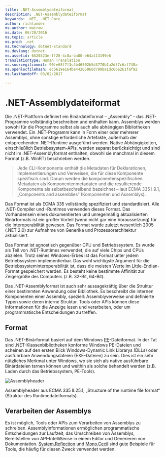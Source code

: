 ```yaml
---
title: .NET-Assemblydateiformat
description: .NET-Assemblydateiformat
keywords: .NET, .NET Core
author: richlander
ms.author: mairaw
ms.date: 06/20/2016
ms.topic: article
ms.prod: .net
ms.technology: dotnet-standard
ms.devlang: dotnet
ms.assetid: 6520323e-ff28-4c8a-ba80-e64a413199e6
translationtype: Human Translation
ms.sourcegitcommit: 90fe68f7f3c4b46502b5d3770b1a2d57c6af748a
ms.openlocfilehash: ec5619e164be44205060d790ba1dc66e261faf92
ms.lasthandoff: 03/02/2017

---
```


# <a name="net-assembly-file-format"></a>.NET-Assemblydateiformat

Die .NET-Plattform definiert ein Binärdateiformat – „Assembly“ – das .NET-Programme vollständig beschreiben und enthalten kann. Assemblys werden sowohl für die Programme selbst als auch alle abhängigen Bibliotheken verwendet. Ein .NET-Programm kann in Form einer oder mehrerer Assemblys, ohne sonstige erforderliche Artefakte, außerhalb der entsprechenden .NET-Runtime ausgeführt werden. Native Abhängigkeiten, einschließlich Betriebssystem-APIs, werden separat berücksichtigt und sind nicht im .NET-Assemblyformat enthalten, obwohl sie manchmal in diesem Format (z.B. WinRT) beschrieben werden.

> Jede CLI-Komponente enthält die Metadaten für Deklarationen, Implementierungen und Verweisen, die für diese Komponente spezifisch sind. Darum werden die komponentenspezifischen Metadaten als Komponentenmetadaten und die resultierende Komponente als selbstbeschreibend bezeichnet – laut ECMA 335 I.9.1, „Components and assemblies“ (Komponenten und Assemblys).

Das Format ist als ECMA 335 vollständig spezifiziert und standardisiert. Alle .NET-Compiler und -Runtimes verwenden dieses Format. Das Vorhandensein eines dokumentierten und unregelmäßig aktualisierten Binärformats ist ein großer Vorteil (wenn nicht gar eine Voraussetzung) für die Interoperabilität gewesen. Das Format wurde zuletzt wesentlich 2005 (.NET 2.0) zur Aufnahme von Generika und Prozessorarchitektur aktualisiert.

Das Format ist agnostisch gegenüber CPU und Betriebssystem. Es wurde als Teil von .NET-Runtimes verwendet, die auf viele Chips und CPUs abzielen. Trotz seines Windows-Erbes ist das Format unter jedem Betriebssystem implementierbar. Das wohl wichtigste Argument für die Betriebssysteminteroperabilität ist, dass die meisten Werte im Little-Endian-Format gespeichert werden. Es besteht keine bestimmte Affinität zur Zeigergröße des Computers (z.B. 32-Bit, 64-Bit).

Das .NET-Assemblyformat ist auch sehr aussagekräftig über die Struktur einer bestimmten Anwendung oder Bibliothek. Es beschreibt die internen Komponenten einer Assembly, speziell: Assemblyverweise und definierte Typen sowie deren interne Struktur. Tools oder APIs können diese Informationen für die Anzeige lesen und verarbeiten, oder um programmatische Entscheidungen zu treffen.

## <a name="format"></a>Format

Das .NET-Binärformat basiert auf dem Windows [PE](http://en.wikipedia.org/wiki/Portable_Executable)-Dateiformat. In der Tat sind .NET-Klassenbibliotheken konforme Windows PE-Dateien und scheinen auf den ersten Blick Windows-Dynamic Link Librarys (DLLs) oder ausführbare Anwendungsdateien (EXE-Dateien) zu sein. Dies ist ein sehr nützliches Merkmal unter Windows, wo sie sich als native ausführbare Binärdateien tarnen können und weithin als solche behandelt werden (z.B. Laden durch das Betriebssystem, PE-Tools).

![Assemblyheader](./media/assembly-format/assembly-headers.png)

Assemblyheader aus ECMA 335 II.25.1, „Structure of the runtime file format“ (Struktur des Runtimedateiformats).

## <a name="processing-the-assemblies"></a>Verarbeiten der Assemblys

Es ist möglich, Tools oder APIs zum Verarbeiten von Assemblys zu schreiben. Assemblyinformationen ermöglichen programmatische Entscheidungen zur Laufzeit, das Umschreiben von Assemblys, Bereitstellen von API-IntelliSense in einem Editor und Generieren von Dokumentation. [System.Reflection](https://msdn.microsoft.com/library/system.reflection.aspx) und [Mono.Cecil](http://www.mono-project.com/docs/tools+libraries/libraries/Mono.Cecil/) sind gute Beispiele für Tools, die häufig für diesen Zweck verwendet werden.

